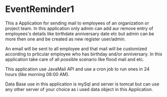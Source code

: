 EventReminder1
==============
This a Application for sending mail to employees of an organization or project team. In this application only admin can 
add aur remove entry of employees's details like birthdate anniversary date etc but admin can be more then one and be 
created as new register user/admin.

An email will be sent to all employee and that mail will be customized according to prticular employee who has birthday 
and/or anniversary. In this application take care of all possible scenario like flood mail and etc.

This application use JavaMail API and use a cron job to run ones in 24 hours (like morning 08:00 AM).

Data Base use in this application is mySql and server is tomcat but can use any other server of your choice as i used
data object in this Application.


